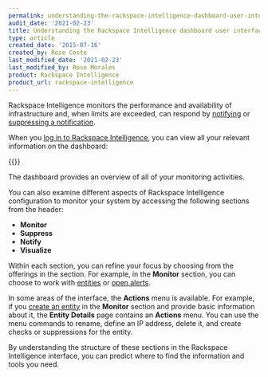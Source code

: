 ```yaml
---
permalink: understanding-the-rackspace-intelligence-dashboard-user-interface
audit_date: '2021-02-23'
title: Understanding the Rackspace Intelligence dashboard user interface
type: article
created_date: '2015-07-16'
created_by: Rose Coste
last_modified_date: '2021-02-23'
last_modified_by: Rose Morales
product: Rackspace Intelligence
product_url: rackspace-intelligence
---
```


Rackspace Intelligence monitors the performance and availability of
infrastructure and, when limits are exceeded, can respond by [notifying](/support/how-to/working-with-rackspace-intelligence-notification-plans) or
[suppressing a notification](/support/how-to/work-with-notification-suppressions-in-rackspace-intelligence).

When you [log in to Rackspace Intelligence](/support/how-to/logging-in-to-the-rackspace-intelligence-dashboard),
you can view all your relevant information on the dashboard:

{{<image src="intelligence-dashboard-overview.png" alt="" title="">}}

The dashboard provides an overview of all of your monitoring activities.

You can also examine different aspects of Rackspace Intelligence
configuration to monitor your system by accessing the following sections
from the header:

- **Monitor**
- **Suppress**
- **Notify**
- **Visualize**

Within each section, you can refine your focus by choosing from the
offerings in the section. For example, in the **Monitor** section, you can
choose to work
with [entities](/support/how-to/monitoring-entities-with-rackspace-intelligence) or [open alerts](/support/how-to/monitoring-open-alerts-with-rackspace-intelligence).

In some areas of the interface, the **Actions** menu is available. For example,
if you [create an entity](/support/how-to/monitoring-entities-with-rackspace-intelligence#create-entities)
in the **Monitor** section and provide basic information about it, the **Entity
Details** page contains an **Actions** menu. You can use the menu commands to
rename, define an IP address, delete it, and create checks or
suppressions for the entity.

By understanding the structure of these sections in the Rackspace
Intelligence interface, you can predict where to find the information
and tools you need.
